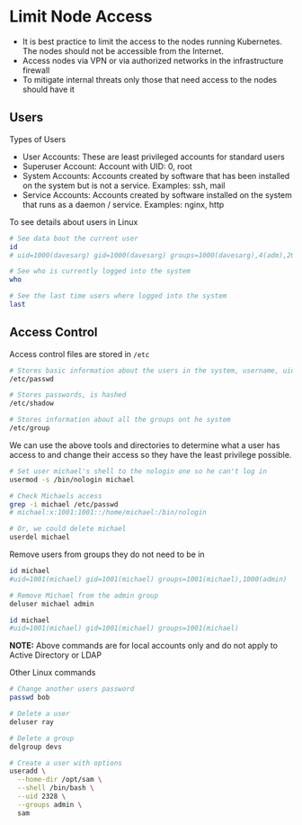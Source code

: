 # Limit Node Access

- It is best practice to limit the access to the nodes running Kubernetes.  
  The nodes should not be accessible from the Internet.
- Access nodes via VPN or via authorized networks in the infrastructure firewall
- To mitigate internal threats only those that need access to the nodes should have it

## Users

Types of Users

- User Accounts:  These are least privileged accounts for standard users
- Superuser Account:  Account with UID: 0, root
- System Accounts:  Accounts created by software that has been installed on the system but is not a service.  Examples: ssh, mail
- Service Accounts: Accounts created by software installed on the system that runs as a daemon / service.  Examples: nginx, http

To see details about users in Linux

```sh
# See data bout the current user
id
# uid=1000(davesarg) gid=1000(davesarg) groups=1000(davesarg),4(adm),20(dialout),24(cdrom),25(floppy),27(sudo),29(audio),30(dip),44(video),46(plugdev),117(netdev),1001(docker)

# See who is currently logged into the system
who 

# See the last time users where logged into the system
last
```

## Access Control

Access control files are stored in `/etc`
```sh
# Stores basic information about the users in the system, username, uid, gid, home directory and default share.  It does not contain password.
/etc/passwd

# Stores passwords, is hashed
/etc/shadow

# Stores information about all the groups ont he system
/etc/group
```

We can use the above tools and directories to determine what a user has access to and change their access so they have the least privilege possible.

```sh
# Set user michael's shell to the nologin one so he can't log in
usermod -s /bin/nologin michael

# Check Michaels access
grep -i michael /etc/passwd
# michael:x:1001:1001::/home/michael:/bin/nologin

# Or, we could delete michael
userdel michael
```

Remove users from groups they do not need to be in
```sh
id michael
#uid=1001(michael) gid=1001(michael) groups=1001(michael),1000(admin)

# Remove Michael from the admin group
deluser michael admin

id michael
#uid=1001(michael) gid=1001(michael) groups=1001(michael)
```

**NOTE:** Above commands are for local accounts only and do not apply to Active Directory or LDAP

Other Linux commands
```sh
# Change another users password
passwd bob

# Delete a user
deluser ray

# Delete a group
delgroup devs

# Create a user with options
useradd \
  --home-dir /opt/sam \
  --shell /bin/bash \
  --uid 2328 \
  --groups admin \
  sam
```